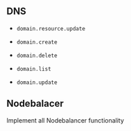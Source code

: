 DNS
-----

* `domain.resource.update`

* `domain.create`
* `domain.delete`
* `domain.list`
* `domain.update`

Nodebalacer
-----

Implement all Nodebalancer functionality
